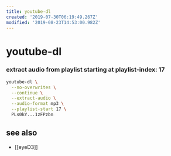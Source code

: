 ```yaml
---
title: youtube-dl
created: '2019-07-30T06:19:49.267Z'
modified: '2019-08-23T14:53:00.982Z'
---
```


# youtube-dl


### extract audio from playlist starting at playlist-index: 17
```sh
youtube-dl \
  --no-overwrites \
  --continue \
  --extract-audio \
  --audio-format mp3 \
  --playlist-start 17 \
  PLs0kY...1zFPzbn
```

## see also
- [[eyeD3]]
